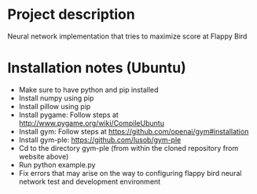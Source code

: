 # Project description
Neural network implementation that tries to maximize score at Flappy Bird

# Installation notes (Ubuntu)
* Make sure to have python and pip installed
* Install numpy using pip
* Install pillow using pip
* Install pygame: Follow steps at http://www.pygame.org/wiki/CompileUbuntu
* Install gym: Follow steps at https://github.com/openai/gym#installation
* Install gym-ple: https://github.com/lusob/gym-ple
* Cd to the directory gym-ple (from within the cloned repository from website above)
* Run python example.py
* Fix errors that may arise on the way to configuring flappy bird neural network test and development environment